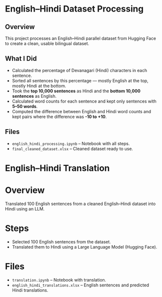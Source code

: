 # English–Hindi Dataset Processing

## Overview
This project processes an English–Hindi parallel dataset from Hugging Face to create a clean, usable bilingual dataset.

## What I Did
- Calculated the percentage of Devanagari (Hindi) characters in each sentence.  
- Sorted all sentences by this percentage — mostly English at the top, mostly Hindi at the bottom.  
- Took the **top 10,000 sentences** as Hindi and the **bottom 10,000 sentences** as English.  
- Calculated word counts for each sentence and kept only sentences with **5–50 words**.  
- Computed the difference between English and Hindi word counts and kept pairs where the difference was **-10 to +10**.  

## Files
- `english_hindi_processing.ipynb` – Notebook with all steps.  
- `final_cleaned_dataset.xlsx` – Cleaned dataset ready to use.

# English–Hindi Translation

# Overview
Translated 100 English sentences from a cleaned English–Hindi dataset into Hindi using an LLM.

# Steps
- Selected 100 English sentences from the dataset.  
- Translated them to Hindi using a Large Language Model (Hugging Face).  

# Files
- `translation.ipynb` – Notebook with translation.  
- `english_hindi_translations.xlsx` – English sentences and predicted Hindi translations.  

